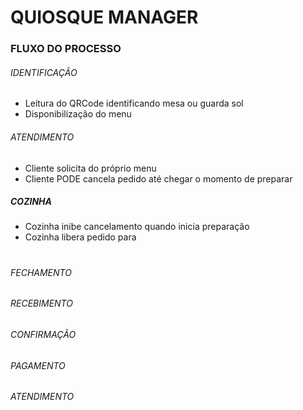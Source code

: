 # QUIOSQUE MANAGER



### FLUXO DO PROCESSO

 ###### IDENTIFICAÇÃO

 - Leitura do QRCode identificando mesa ou guarda sol
 - Disponibilização do menu

###### ATENDIMENTO

 - Cliente solicita do próprio menu
 - Cliente PODE cancela pedido até chegar o momento de preparar
 
 ##### COZINHA
 
 - Cozinha inibe cancelamento quando inicia preparação
 - Cozinha libera pedido para 
#
###### FECHAMENTO

###### RECEBIMENTO

###### CONFIRMAÇÃO

###### PAGAMENTO

###### ATENDIMENTO


